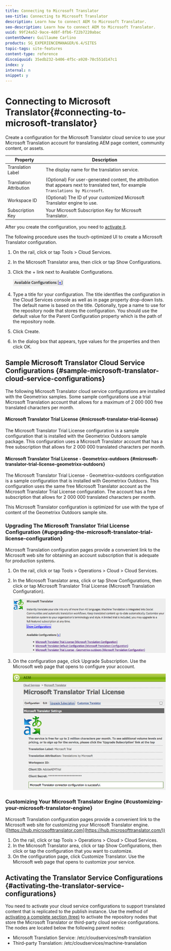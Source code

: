 ```yaml
---
title: Connecting to Microsoft Translator
seo-title: Connecting to Microsoft Translator
description: Learn how to connect AEM to Microsoft Translator.
seo-description: Learn how to connect AEM to Microsoft Translator.
uuid: 99f24a52-9ace-4d8f-8fb6-f22b7220abac
contentOwner: Guillaume Carlino
products: SG_EXPERIENCEMANAGER/6.4/SITES
topic-tags: site-features
content-type: reference
discoiquuid: 35edb232-b406-4f5c-a920-78c551d147c1
index: y
internal: n
snippet: y
---
```


# Connecting to Microsoft Translator{#connecting-to-microsoft-translator}

Create a configuration for the Microsoft Translator cloud service to use your Microsoft Translation account for translating AEM page content, community content, or assets.

| Property |Description |
|---|---|
| Translation Label |The display name for the translation service. |
| Translation Attribution |(Optional) For user-generated content, the attribution that appears next to translated text, for example `Translations by Microsoft`. |
| Workspace ID |(Optional) The ID of your customized Microsoft Translator engine to use. |
| Subscription Key |Your Microsoft Subscription Key for Microsoft Translator. |

After you create the configuration, you need to [activate it](../../../sites/administering/using/tc-msconf.md#main-pars-title-14).

The following procedure uses the touch-optimized UI to create a Microsoft Translator configuration.

1. On the rail, click or tap Tools &gt; Cloud Services.
1. In the Microsoft Translator area, then click or tap Show Configurations.
1. Click the + link next to Available Configurations.

   ![](assets/chlimage_1-443.png)

1. Type a title for your configuration. The title identifies the configuration in the Cloud Services console as well as in page property drop-down lists. The default name is based on the title. Optionally, type a name to use for the repository node that stores the configuration. You should use the default value for the Parent Configuration property which is the path of the repository node.
1. Click Create.
1. In the dialog box that appears, type values for the properties and then click OK.

## Sample Microsoft Translator Cloud Service Configurations {#sample-microsoft-translator-cloud-service-configurations}

The following Microsoft Translator cloud service configurations are installed with the Geometrixx samples. Some sample configurations use a trial Microsoft Translation account that allows for a maximum of 2 000 000 free translated characters per month.

#### Microsoft Translator Trial License {#microsoft-translator-trial-license}

The Microsoft Translator Trial License configuration is a sample configuration that is installed with the Geometrixx Outdoors sample package. This configuration uses a Microsoft Translator account that has a free subscription that allows for 2 000 000 translated characters per month.

#### Microsoft Translator Trial License - Geometrixx-outdoors {#microsoft-translator-trial-license-geometrixx-outdoors}

The Microsoft Translator Trial License - Geometrixx-outdoors configuration is a sample configuration that is installed with Geometrixx Outdoors. This configuration uses the same free Microsoft Translator account as the Microsoft Translator Trial License configuration. The account has a free subscription that allows for 2 000 000 translated characters per month.

This Microsoft Translator configuration is optimized for use with the type of content of the Geometrixx Outdoors sample site.

### Upgrading The Microsoft Translator Trial License Configuration {#upgrading-the-microsoft-translator-trial-license-configuration}

Microsoft Translation configuration pages provide a convenient link to the Microsoft web site for obtaining an account subscription that is adequate for production systems.

1. On the rail, click or tap Tools &gt; Operations &gt; Cloud &gt; Cloud Services.
1. In the Microsoft Translator area, click or tap Show Configurations, then click or tap Microsoft Translator Trial License (Microsoft Translation Configuration).

   ![](assets/chlimage_1-444.png)

1. On the configuration page, click Upgrade Subscription. Use the Microsoft web page that opens to configure your account.

   ![](assets/chlimage_1-445.png)

### Customizing Your Microsoft Translator Engine {#customizing-your-microsoft-translator-engine}

Microsoft Translation configuration pages provide a convenient link to the Microsoft web site for customizing your Microsoft Translator engine. ([https://hub.microsofttranslator.com](https://hub.microsofttranslator.com/))

1. On the rail, click or tap Tools &gt; Operations &gt; Cloud &gt; Cloud Services.
1. In the Microsoft Translator area, click or tap Show Configurations, then click or tap the configuration that you want to customize.
1. On the configuration page, click Customize Translator. Use the Microsoft web page that opens to customize your service.

## Activating the Translator Service Configurations {#activating-the-translator-service-configurations}

You need to activate your cloud service configurations to support translated content that is replicated to the publish instance. Use the method of [activating a complete section (tree)](../../../sites/authoring/using/publishing-pages.md#main-pars-title-1) to activate the repository nodes that store the Microsoft Translator or third-party cloud service configurations. The nodes are located below the following parent nodes:

* Microsoft Translation Service: /etc/cloudservices/msft-translation
* Third-party Translation: /etc/cloudservices/machine-translation

<!--
Comment Type: draft

<h2>Turning Off Translation</h2>
-->

<!--
Comment Type: remark
Last Modified By: unknown unknown (sbroders@adobe.com)
Last Modified Date: 2017-11-30T05:02:29.830-0500
<p>draft for now. Modify as required for 6.1. Rework to add sling:osgiconfig info</p>
-->

<!--
Comment Type: draft

<p>Use the <a href="http://localhost:4503/system/console/bundles">Web Console</a> to turn off all machine translation services, including the use of machine translation for page content and user generated content (UGC). When turned off, translation tools no longer appear in the UI, and translations of UGC no longer appears.</p>
-->

<!--
Comment Type: draft

<ol>
<li><p>Navigate to the <a href="http://localhost:4503/system/console/bundles">Web Console</a> and login with administrator privileges (default is admin/admin).</p> </li>
<li><p>To find all translation-related bundles, enter <span class="code">Translation </span>in the filter box and click <span class="code">Apply Filter</span> :</p> <img imageRotate="0" src="assets/chlimage_1-446.png" /></li>
<li><p>To the right of each translation-related bundle, under <span class="code">Actions</span>, click the square <span class="code">stop </span>button:</p>
<ul>
<li>Adobe CQ Translation Workflow </li>
<li>AEM Social Communities Translation - Bundle</li>
<li>Granite Translation - Microsoft Connector Core Bundle</li>
<li>Granite Translation - Translation API</li>
<li>Granite Translation - Translation Core</li>
</ul> <p>When stopped, the square button changes to a triangle.</p> </li>
<li><p>Restart AEM.</p>
<note type="note">
<p>To re-enable the translation services, click the triangle buttons next to each translation bundle and restart the server.</p>
</note></li>
<li><p>To re-enable the Translation service, click the arrow next to the Translation bundle and restart the server.</p> </li>
</ol>
-->

